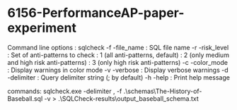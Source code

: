 # 6156-PerformanceAP-paper-experiment

Command line options : sqlcheck <options>
   -f -file_name          :  SQL file name
   -r -risk_level         :  Set of anti-patterns to check
                          :  1 (all anti-patterns, default) 
                          :  2 (only medium and high risk anti-patterns) 
                          :  3 (only high risk anti-patterns) 
   -c -color_mode         :  Display warnings in color mode 
   -v -verbose            :  Display verbose warnings 
   -d -delimiter          :  Query delimiter string (; by default) 
   -h -help               :  Print help message 


commands:
sqlcheck.exe  -delimiter , -f .\schemas\The-History-of-Baseball.sql -v   > .\SQLCheck-results\output_baseball_schema.txt